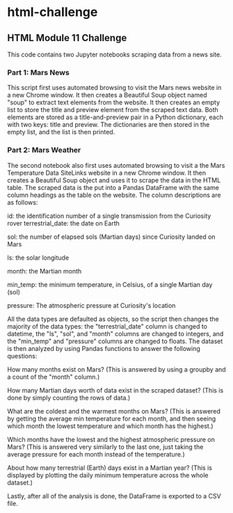 # html-challenge
## HTML Module 11 Challenge
This code contains two Jupyter notebooks scraping data from a news site.

### Part 1: Mars News
This script first uses automated browsing to visit the Mars news website in a new Chrome window. It then creates a Beautiful Soup object named "soup" to extract text elements from the website. It then creates an empty list to store the title and preview element from the scraped text data. Both elements are stored as a title-and-preview pair in a Python dictionary, each with two keys: title and preview. The dictionaries are then stored in the empty list, and the list is then printed.

### Part 2: Mars Weather
The second notebook also first uses automated browsing to visit a the Mars Temperature Data SiteLinks website in a new Chrome window. It then creates a Beautiful Soup object and uses it to scrape the data in the HTML table. The scraped data is the put into a Pandas DataFrame with the same column headings as the table on the website. The column descriptions are as follows:

id: the identification number of a single transmission from the Curiosity rover
terrestrial_date: the date on Earth

sol: the number of elapsed sols (Martian days) since Curiosity landed on Mars

ls: the solar longitude

month: the Martian month

min_temp: the minimum temperature, in Celsius, of a single Martian day (sol)

pressure: The atmospheric pressure at Curiosity's location

All the data types are defaulted as objects, so the script then changes the majority of the data types: the "terrestrial_date" column is changed to datetime, the "ls", "sol", and "month" columns are changed to integers, and the "min_temp" and "pressure" columns are changed to floats. The dataset is then analyzed by using Pandas functions to answer the following questions:

How many months exist on Mars? (This is answered by using a groupby and a count of the "month" column.)

How many Martian days worth of data exist in the scraped dataset? (This is done by simply counting the rows of data.)

What are the coldest and the warmest months on Mars? (This is answered by getting the average min temperature for each month, and then seeing which month the lowest temperature and which month has the highest.)

Which months have the lowest and the highest atmospheric pressure on Mars? (This is answered very similarly to the last one, just taking the average pressure for each month instead of the temperature.)

About how many terrestrial (Earth) days exist in a Martian year? (This is displayed by plotting the daily minimum temperature across the whole dataset.)

Lastly, after all of the analysis is done, the DataFrame is exported to a CSV file.
